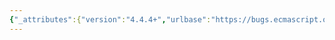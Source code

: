 ```yaml
---
{"_attributes":{"version":"4.4.4+","urlbase":"https://bugs.ecmascript.org/","maintainer":"dherman@mozilla.com"},"bug":{"bug_id":1808,"creation_ts":"2013-08-23 15:30:00 -0700","short_desc":"Algorithm steps with missing periods in numbering","delta_ts":"2013-09-27 14:47:58 -0700","product":"Draft for 6th Edition","component":"editorial issue","version":"Rev 17: August 23, 2013 Draft","rep_platform":"All","op_sys":"All","bug_status":"RESOLVED","resolution":"FIXED","priority":"Normal","bug_severity":"enhancement","everconfirmed":true,"reporter":{"uid":"jorendorff","name":"Jason Orendorff"},"assigned_to":{"uid":"allen","name":"Allen Wirfs-Brock"},"long_desc":[{"commentid":5208,"comment_count":0,"who":{"uid":"jorendorff","name":"Jason Orendorff"},"bug_when":"2013-08-23 15:30:18 -0700","thetext":"Trivial.\n\nSome algorithm steps at the fifth nesting level are missing periods, so for example we get things like:\n\n>      d. If SameValue( value, oldValue) is false, then return false.\n>  3.  Else\n>      a  Let status be the result of IntegerIndexedElementSet (O, intIndex,\n>         value).\n\nNote the missing period after the \"a\" on the third line.\n\nThey can probably all be fixed at once in a numbering style dialog somewhere, but here's the complete list, just in case:\n\n\n- In 8.4.6.3 \"[[DefineOwnProperty]] ( P, Desc)\", step 3.c.xi.3, two\n  substeps.\n\n- In 10.5.1 \"Global Declaration Instantiation\", step 11.a.i.1, three\n  substeps.\n\n- In 10.6 \"Arguments Object\", the abstract operation\n  CompleteMappedArgumentsObject, steps 6.a.ii.2, four substeps.\n\n- In 12.11.2 \"Runtime Semantics\", subsection \"Runtime Semantics: Case\n  Block Evaluation\", the second production (\"CaseBlock : {\n  CaseClauses_opt DefaultClause CaseClauses_opt }\"), step 6.b.i.2,\n  missing periods on the two substeps.\n\n- In 13.4.1.2 \"Runtime Semantics\", subsection \"Runtime Semantics:\n  Evaluation\", the fourth production (\"YieldExpression : yield\n  YieldDelegator_opt AssignmentExpression\"), step 4.d.viii.1, missing\n  periods on the two substeps.\n\n- In 15.1.3 \"URI Handling Function Properties\", subsection \"Runtime\n  Semantics: Decode Abstract Operation\", sixteen substeps (all the ones\n  at the fifth nesting level).\n\n- In 15.2.3.14 \"Object.keys ( O )\", step 7.f.iii.3.a.\n\n- 15.4.3.4 \"Array.prototype.concat ( [ item1 [ , item2 [ , ... ] ] ] )\",\n  step 9.d.v.4, two substeps.\n\n- 15.7.3.7 \"Number.prototype.toPrecision (precision)\", step 12.c.iv,\n  three substeps.\n\n- 15.10.2.8 \"Atom\", subsection \"Runtime Semantics: CharacterSetMatcher\n   Abstract Operation\", in the closure, steps 5.a and 6.a.\n\n- 15.10.5.11 \"RegExp.prototype.match (string)\", step 10.g.iv, four\n  substeps.  (Also, the number for step 10.g.iv is randomly bold.)\n\n- 15.10.5.14 \"RegExp.prototype.split (string, limit)\", step 17.d.iii.8,\n  five substeps.\n\n- 15.12.3 \"JSON.stringify ( value [ , replacer [ , space ] ] )\", step\n  4.b.ii, two substeps.\n\nAt least, I think that's all of them!"},{"commentid":5377,"comment_count":1,"who":{"uid":"allen","name":"Allen Wirfs-Brock"},"bug_when":"2013-09-10 14:56:13 -0700","thetext":"fixed in rev19 editor's draft"},{"commentid":5592,"comment_count":2,"who":{"uid":"allen","name":"Allen Wirfs-Brock"},"bug_when":"2013-09-27 14:47:58 -0700","thetext":"fixed in rev19"}]}}
---
```

